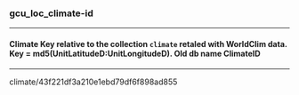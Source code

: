 ### gcu_loc_climate-id



------
#### Climate Key relative to the collection `climate` retaled with WorldClim data. Key = md5(UnitLatitudeD:UnitLongitudeD). Old db name ClimateID



------
climate/43f221df3a210e1ebd79df6f898ad855